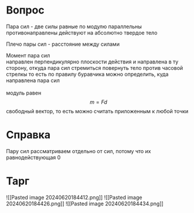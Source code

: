 # Вопрос
Пара сил - две силы
	равные по модулю
	параллельны 
	противонаправлены
	действуют на абсолютно твердое тело 

Плечо пары сил - расстояние между силами

Момент пара сил  
	направлен перпендикулярно плоскости действия и направлена в ту сторону, откуда пара сил стремиться повернуть тело против часовой стрелкы
		то есть по правилу буравчика можно определить, куда направлена пара сил  
	\
	модуль равен 
$$
	m = Fd
$$
	свободный вектор, то есть можно считать приложенным к любой точки 
# Справка
Пару сил рассматриваем отдельно от сил, потому что их равнодействующая 0 

# Тарг
![[Pasted image 20240620184412.png]]
![[Pasted image 20240620184426.png]]
![[Pasted image 20240620184434.png]]
